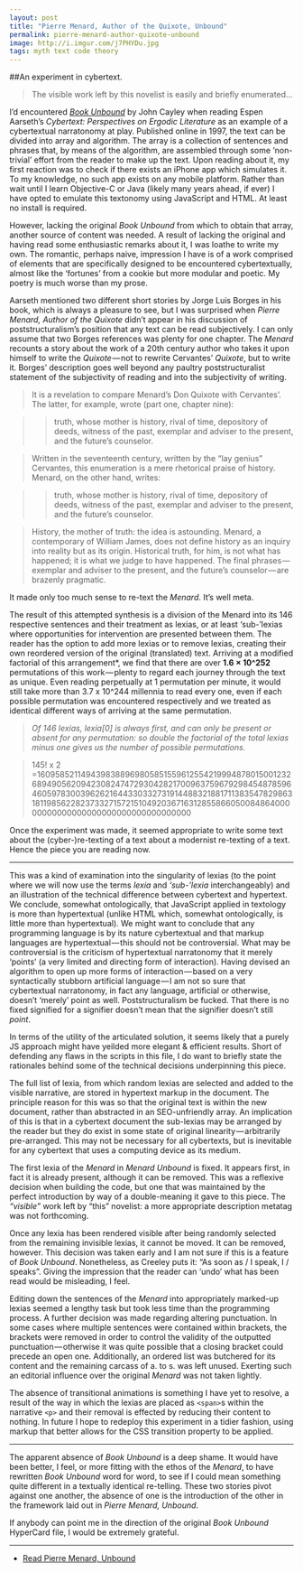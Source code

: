 ```yaml
---
layout: post
title: "Pierre Menard, Author of the Quixote, Unbound"
permalink: pierre-menard-author-quixote-unbound
image: http://i.imgur.com/j7PHYDu.jpg
tags: myth text code theory
---
```


##An experiment in cybertext.

> The visible work left by this novelist is easily and briefly enumerated…

I’d encountered *[Book Unbound](http://muse.jhu.edu/journals/postmodern_culture/v007/7.3cayley.html)* by John Cayley when reading Espen Aarseth’s *Cybertext: Perspectives on Ergodic Literature* as an example of a cybertextual narratonomy at play. Published online in 1997, the text can be divided into array and algorithm. The array is a collection of sentences and phrases that, by means of the algorithm, are assembled through some ‘non-trivial’ effort from the reader to make up the text. Upon reading about it, my first reaction was to check if there exists an iPhone app which simulates it. To my knowledge, no such app exists on any mobile platform. Rather than wait until I learn Objective-C or Java (likely many years ahead, if ever) I have opted to emulate this textonomy using JavaScript and HTML. At least no install is required.

However, lacking the original *Book Unbound* from which to obtain that array, another source of content was needed. A result of lacking the original and having read some enthusiastic remarks about it, I was loathe to write my own. The romantic, perhaps naive, impression I have is of a work comprised of elements that are specifically designed to be encountered cybertextually, almost like the ‘fortunes’ from a cookie but more modular and poetic. My poetry is much worse than my prose.

Aarseth mentioned two different short stories by Jorge Luis Borges in his book, which is always a pleasure to see, but I was surprised when *Pierre Menard, Author of the Quixote* didn’t appear in his discussion of poststructuralism’s position that any text can be read subjectively. I can only assume that two Borges references was plenty for one chapter. The *Menard* recounts a story about the work of a 20th century author who takes it upon himself to write the *Quixote* — not to rewrite Cervantes’ *Quixote*, but to write it. Borges’ description goes well beyond any paultry poststructuralist statement of the subjectivity of reading and into the subjectivity of writing.

> It is a revelation to compare Menard’s Don Quixote with Cervantes’. The latter, for example, wrote (part one, chapter nine):

>>truth, whose mother is history, rival of time, depository of deeds, witness of the past, exemplar and adviser to the present, and the future’s counselor.

> Written in the seventeenth century, written by the “lay genius” Cervantes, this enumeration is a mere rhetorical praise of history. Menard, on the other hand, writes:

>>truth, whose mother is history, rival of time, depository of deeds, witness of the past, exemplar and adviser to the present, and the future’s counselor.

> History, the mother of truth: the idea is astounding. Menard, a contemporary of William James, does not define history as an inquiry into reality but as its origin. Historical truth, for him, is not what has happened; it is what we judge to have happened. The final phrases — exemplar and adviser to the present, and the future’s counselor — are brazenly pragmatic.

It made only too much sense to re-text the *Menard*. It’s well meta.

The result of this attempted synthesis is a division of the Menard into its 146 respective sentences and their treatment as lexias, or at least ‘sub-’lexias where opportunities for intervention are presented between them. The reader has the option to add more lexias or to remove lexias, creating their own reordered version of the original (translated) text. Arriving at a modified factorial of this arrangement*, we find that there are over **1.6 × 10^252** permutations of this work — plenty to regard each journey through the text as unique. Even reading perpetually at 1 permutation per minute, it would still take more than 3.7 x 10^244 millennia to read every one, even if each possible permutation was encountered respectively and we treated as identical different ways of arriving at the same permutation.

> *Of 146 lexias, lexia[0] is always first, and can only be present or absent for any permutation: so double the factorial of the total lexias minus one gives us the number of possible permutations.*

> 145! x 2<br> =1609585211494398388969805851559612554219994878015001232689490562094230824747293042821700963759679298454878596460597830039626216443303327319144883218817113835478298631811985622823733271572151049203671631285586605008486400000000000000000000000000000000000

Once the experiment was made, it seemed appropriate to write some text about the (cyber-)re-texting of a text about a modernist re-texting of a text. Hence the piece you are reading now.

<hr>

This was a kind of examination into the singularity of lexias (to the point where we will now use the terms *lexia* and *‘sub-’lexia* interchangeably) and an illustration of the technical difference between cybertext and hypertext. We conclude, somewhat ontologically, that JavaScript applied in textology is more than hypertextual (unlike HTML which, somewhat ontologically, is little more than hypertextual). We might want to conclude that any programming language is by its nature cybertextual and that markup languages are hypertextual — this should not be controversial. What may be controversial is the criticism of hypertextual narratonomy that it merely ‘points’ (a very limited and directing form of interaction). Having devised an algorithm to open up more forms of interaction — based on a very syntactically stubborn artificial language — I am not so sure that cybertextual narratonomy, in fact any language, artificial or otherwise, doesn’t ‘merely’ point as well. Poststructuralism be fucked. That there is no fixed signified for a signifier doesn’t mean that the signifier doesn’t still *point*.

In terms of the utility of the articulated solution, it seems likely that a purely JS approach might have yeilded more elegant & efficient results. Short of defending any flaws in the scripts in this file, I do want to briefly state the rationales behind some of the technical decisions underpinning this piece.

The full list of lexia, from which random lexias are selected and added to the visible narrative, are stored in hypertext markup in the document. The principle reason for this was so that the original text is within the new document, rather than abstracted in an SEO-unfriendly array. An implication of this is that in a cybertext document the sub-lexias may be arranged by the reader but they do exist in some state of original linearity — arbitrarily pre-arranged. This may not be necessary for all cybertexts, but is inevitable for any cybertext that uses a computing device as its medium.

The first lexia of the *Menard* in *Menard Unbound* is fixed. It appears first, in fact it is already present, although it can be removed. This was a reflexive decision when building the code, but one that was maintained by the perfect introduction by way of a double-meaning it gave to this piece. The *“visible”* work left by “this” novelist: a more appropriate description metatag was not forthcoming.

Once any lexia has been rendered visible after being randomly selected from the remaining invisible lexias, it cannot be moved. It can be removed, however. This decision was taken early and I am not sure if this is a feature of *Book Unbound*. Nonetheless, as Creeley puts it: “As soon as / I speak, I / speaks”. Giving the impression that the reader can ‘undo’ what has been read would be misleading, I feel.

Editing down the sentences of the *Menard* into appropriately marked-up lexias seemed a lengthy task but took less time than the programming process. A further decision was made regarding altering punctuation. In some cases where multiple sentences were contained within brackets, the brackets were removed in order to control the validity of the outputted punctuation — otherwise it was quite possible that a closing bracket could precede an open one. Additionally, an ordered list was butchered for its content and the remaining carcass of a. to s. was left unused. Exerting such an editorial influence over the original *Menard* was not taken lightly.

The absence of transitional animations is something I have yet to resolve, a result of the way in which the lexias are placed as `<span>`s within the narrative `<p>` and their removal is effected by reducing their content to nothing. In future I hope to redeploy this experiment in a tidier fashion, using markup that better allows for the CSS transition property to be applied.

<hr>

The apparent absence of *Book Unbound* is a deep shame. It would have been better, I feel, or more fitting with the ethos of the *Menard*, to have rewritten *Book Unbound* word for word, to see if I could mean something quite different in a textually identical re-telling. These two stories pivot against one another, the absence of one is the introduction of the other in the framework laid out in *Pierre Menard, Unbound*.

If anybody can point me in the direction of the original *Book Unbound* HyperCard file, I would be extremely grateful.

<hr>

* [Read Pierre Menard, Unbound](http://situationi.st/MenardUnbound.html)
